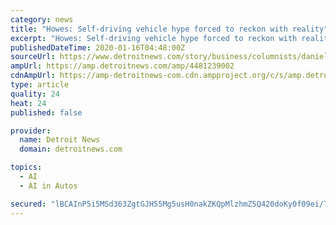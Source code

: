```yaml
---
category: news
title: "Howes: Self-driving vehicle hype forced to reckon with reality"
excerpt: "Howes: Self-driving vehicle hype forced to reckon with reality Next-gen auto industry won’t arrive sooner because its potential is oversold; not to investors or dreamers besotted with a Silicon Valley fairy-tale Check out this story on detroitnews.com: https://www.detroitnews.com/story/business/columnists/daniel-howes/2020/01/16/self ..."
publishedDateTime: 2020-01-16T04:48:00Z
sourceUrl: https://www.detroitnews.com/story/business/columnists/daniel-howes/2020/01/16/self-driving-vehicle-hype-reckoning-reality/4481239002/
ampUrl: https://amp.detroitnews.com/amp/4481239002
cdnAmpUrl: https://amp-detroitnews-com.cdn.ampproject.org/c/s/amp.detroitnews.com/amp/4481239002
type: article
quality: 24
heat: 24
published: false

provider:
  name: Detroit News
  domain: detroitnews.com

topics:
  - AI
  - AI in Autos

secured: "lBCAInP5i5MSd363ZgtGJH55Mg5usH0nakZKQpMlzhmZ5Q420doKy0f09ei/7NKC5NqI/RSt/tR4urNh4guH31W3DqjjiYtAMVZpOC9pbZq4VNTA0ccvA6PB2P065w0kr7frZut4SMFM524ZQTX0AhqSmyGiyVI9GVxNiSIU8I+Sm+TpEblY/yVnG2VEFQCl6z2FG/WAoyXOF28hqtY1FVYMxPmrMIbDu8ySQN4IfK/H+9rXf/qUWcX01xHjSdDL5qDtXnNUpOWLkcyoeaxZZsCp7qMYuKjRsEuB5TCbDRC0iqKpHB9pnJkuB9nhL5bUB3ja7LJla833ncc7/79xkoTnIpaLQGf19mL/7/X4p/MrU4hiEfTQMq+FSQRKAA4hfNkHDkCG8c37geu4a2TPwJ/41VZAlXXIKEc/9X7CfF3ZmnJYVI40oi3ZlkLgghMxELevKh+XmpN3uR/Ajy/Fjg==;7EmJMq52HJH9MSbch0NzUw=="
---
```


